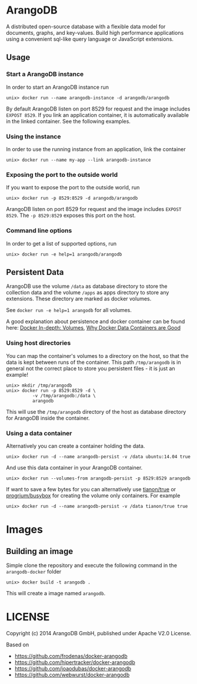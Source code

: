 # ArangoDB

A distributed open-source database with a flexible data model for documents,
graphs, and key-values. Build high performance applications using a convenient
sql-like query language or JavaScript extensions.



## Usage

### Start a ArangoDB instance

In order to start an ArangoDB instance run

    unix> docker run --name arangodb-instance -d arangodb/arangodb

By default ArangoDB listen on port 8529 for request and the image includes
`EXPOST 8529`. If you link an application container, it is automatically
available in the linked container. See the following examples.

### Using the instance

In order to use the running instance from an application, link the container

    unix> docker run --name my-app --link arangodb-instance

### Exposing the port to the outside world

If you want to expose the port to the outside world, run

    unix> docker run -p 8529:8529 -d arangodb/arangodb

ArangoDB listen on port 8529 for request and the image includes `EXPOST
8529`. The `-p 8529:8529` exposes this port on the host.

### Command line options

In order to get a list of supported options, run

    unix> docker run -e help=1 arangodb/arangodb

## Persistent Data

ArangoDB use the volume `/data` as database directory to store the collection
data and the volume `/apps` as apps directory to store any extensions. These
directory are marked as docker volumes.

See `docker run -e help=1 arangodb` for all volumes.

A good explanation about persistence and docker container can be found here:
[Docker In-depth: Volumes](http://container42.com/2014/11/03/docker-indepth-volumes/),
[Why Docker Data Containers are Good](https://medium.com/@ramangupta/why-docker-data-containers-are-good-589b3c6c749e)

### Using host directories

You can map the container's volumes to a directory on the host, so that the data
is kept between runs of the container. This path `/tmp/arangodb` is in general
not the correct place to store you persistent files - it is just an example!

    unix> mkdir /tmp/arangodb
    unix> docker run -p 8529:8529 -d \
              -v /tmp/arangodb:/data \
              arangodb

This will use the `/tmp/arangodb` directory of the host as database directory
for ArangoDB inside the container.

### Using a data container

Alternatively you can create a container holding the data.

    unix> docker run -d --name arangodb-persist -v /data ubuntu:14.04 true

And use this data container in your ArangoDB container.

    unix> docker run --volumes-from arangodb-persist -p 8529:8529 arangodb

If want to save a few bytes for you can alternatively use 
[tianon/true](https://registry.hub.docker.com/u/tianon/true/)
or
[progrium/busybox](https://registry.hub.docker.com/u/progrium/busybox/)
for creating the volume only containers. For example

    unix> docker run -d --name arangodb-persist -v /data tianon/true true

# Images

## Building an image

Simple clone the repository and execute the following command in the
`arangodb-docker` folder

    unix> docker build -t arangodb .

This will create a image named `arangodb`.

# LICENSE

Copyright (c) 2014 ArangoDB GmbH, published under Apache V2.0 License.

Based on

- https://github.com/frodenas/docker-arangodb
- https://github.com/hipertracker/docker-arangodb
- https://github.com/joaodubas/docker-arangodb
- https://github.com/webwurst/docker-arangodb
